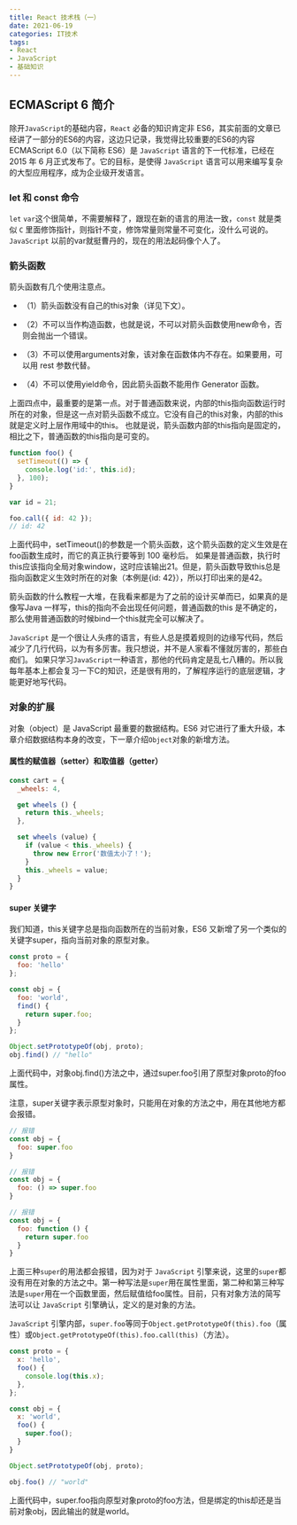```yaml
---
title: React 技术栈（一）
date: 2021-06-19
categories: IT技术
tags: 
- React
- JavaScript
- 基础知识
---
```


## ECMAScript 6 简介

除开`JavaScript`的基础内容，`React` 必备的知识肯定非 ES6，其实前面的文章已经讲了一部分的ES6的内容，这边只记录，我觉得比较重要的ES6的内容
ECMAScript 6.0（以下简称 ES6）是 `JavaScript` 语言的下一代标准，已经在 2015 年 6 月正式发布了。它的目标，是使得 `JavaScript` 语言可以用来编写复杂的大型应用程序，成为企业级开发语言。

<!-- more -->

### let 和 const 命令

`let` `var`这个很简单，不需要解释了，跟现在新的语言的用法一致，`const` 就是类似 `C` 里面修饰指针，则指针不变，修饰常量则常量不可变化，没什么可说的。
`JavaScript` 以前的var就挺曹丹的，现在的用法起码像个人了。

### 箭头函数

箭头函数有几个使用注意点。

- （1）箭头函数没有自己的this对象（详见下文）。

- （2）不可以当作构造函数，也就是说，不可以对箭头函数使用new命令，否则会抛出一个错误。

- （3）不可以使用arguments对象，该对象在函数体内不存在。如果要用，可以用 rest 参数代替。

- （4）不可以使用yield命令，因此箭头函数不能用作 Generator 函数。

上面四点中，最重要的是第一点。对于普通函数来说，内部的this指向函数运行时所在的对象，但是这一点对箭头函数不成立。它没有自己的this对象，内部的this就是定义时上层作用域中的this。
也就是说，箭头函数内部的this指向是固定的，相比之下，普通函数的this指向是可变的。

```js
function foo() {
  setTimeout(() => {
    console.log('id:', this.id);
  }, 100);
}

var id = 21;

foo.call({ id: 42 });
// id: 42
```

上面代码中，setTimeout()的参数是一个箭头函数，这个箭头函数的定义生效是在foo函数生成时，而它的真正执行要等到 100 毫秒后。
如果是普通函数，执行时this应该指向全局对象window，这时应该输出21。但是，箭头函数导致this总是指向函数定义生效时所在的对象（本例是{id: 42}），所以打印出来的是42。

箭头函数的什么教程一大堆，在我看来都是为了之前的设计买单而已，如果真的是像写Java 一样写，this的指向不会出现任何问题，普通函数的this 是不确定的，那么使用普通函数的时候bind一个this就完全可以解决了。

`JavaScript` 是一个很让人头疼的语言，有些人总是摸着规则的边缘写代码，然后减少了几行代码，以为有多厉害。我只想说，并不是人家看不懂就厉害的，那些白痴们。
如果只学习`JavaScript`一种语言，那他的代码肯定是乱七八糟的。所以我每年基本上都会复习一下C的知识，还是很有用的，了解程序运行的底层逻辑，才能更好地写代码。

### 对象的扩展

对象（object）是 JavaScript 最重要的数据结构。ES6 对它进行了重大升级，本章介绍数据结构本身的改变，下一章介绍`Object`对象的新增方法。

#### 属性的赋值器（setter）和取值器（getter）

```js
const cart = {
  _wheels: 4,

  get wheels () {
    return this._wheels;
  },

  set wheels (value) {
    if (value < this._wheels) {
      throw new Error('数值太小了！');
    }
    this._wheels = value;
  }
}
```

#### super 关键字

我们知道，this关键字总是指向函数所在的当前对象，ES6 又新增了另一个类似的关键字super，指向当前对象的原型对象。

```js
const proto = {
  foo: 'hello'
};

const obj = {
  foo: 'world',
  find() {
    return super.foo;
  }
};

Object.setPrototypeOf(obj, proto);
obj.find() // "hello"
```

上面代码中，对象obj.find()方法之中，通过super.foo引用了原型对象proto的foo属性。

注意，super关键字表示原型对象时，只能用在对象的方法之中，用在其他地方都会报错。

```js
// 报错
const obj = {
  foo: super.foo
}

// 报错
const obj = {
  foo: () => super.foo
}

// 报错
const obj = {
  foo: function () {
    return super.foo
  }
}
```

上面三种`super`的用法都会报错，因为对于 `JavaScript` 引擎来说，这里的`super`都没有用在对象的方法之中。第一种写法是`super`用在属性里面，第二种和第三种写法是`super`用在一个函数里面，然后赋值给foo属性。目前，只有对象方法的简写法可以让 `JavaScript` 引擎确认，定义的是对象的方法。

`JavaScript` 引擎内部，`super.foo`等同于`Object.getPrototypeOf(this).foo`（属性）或`Object.getPrototypeOf(this).foo.call(this)`（方法）。

```js
const proto = {
  x: 'hello',
  foo() {
    console.log(this.x);
  },
};

const obj = {
  x: 'world',
  foo() {
    super.foo();
  }
}

Object.setPrototypeOf(obj, proto);

obj.foo() // "world"
```

上面代码中，super.foo指向原型对象proto的foo方法，但是绑定的this却还是当前对象obj，因此输出的就是world。

 